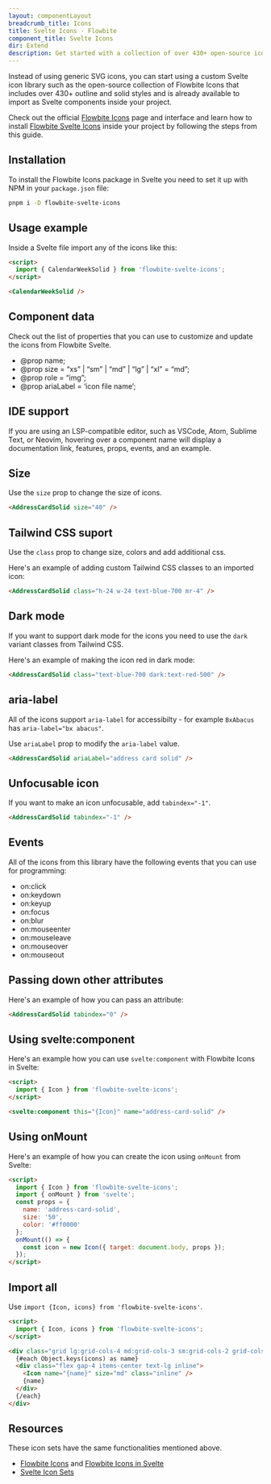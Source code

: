 ```yaml
---
layout: componentLayout
breadcrumb_title: Icons
title: Svelte Icons - Flowbite
component_title: Svelte Icons
dir: Extend
description: Get started with a collection of over 430+ open-source icons built for Svelte and Flowbite and a collection of other external icon libraries to build beautiful websites
---
```


<script>
  import { P, A, List, Li } from '$lib'
  
	import CheckCircle from './CheckCircle.svelte'
</script>

Instead of using generic SVG icons, you can start using a custom Svelte icon library such as the open-source collection of Flowbite Icons that includes over 430+ outline and solid styles and is already available to import as Svelte components inside your project.

Check out the official [Flowbite Icons](https://flowbite.com/icons/) page and interface and learn how to install [Flowbite Svelte Icons](https://github.com/themesberg/flowbite-svelte-icons) inside your project by following the steps from this guide.

## Installation

To install the Flowbite Icons package in Svelte you need to set it up with NPM in your `package.json` file:

```sh
pnpm i -D flowbite-svelte-icons
```

## Usage example

Inside a Svelte file import any of the icons like this:

```html
<script>
  import { CalendarWeekSolid } from 'flowbite-svelte-icons';
</script>

<CalendarWeekSolid />
```

## Component data

Check out the list of properties that you can use to customize and update the icons from Flowbite Svelte.

- @prop name;
- @prop size = “xs” | “sm” | “md” | “lg” | “xl” = “md”;
- @prop role = “img”;
- @prop ariaLabel = ‘icon file name’;

## IDE support

If you are using an LSP-compatible editor, such as VSCode, Atom, Sublime Text, or Neovim, hovering over a component name will display a documentation link, features, props, events, and an example.

## Size

Use the `size` prop to change the size of icons.

```html
<AddressCardSolid size="40" />
```

## Tailwind CSS suport

Use the `class` prop to change size, colors and add additional css.

Here's an example of adding custom Tailwind CSS classes to an imported icon:

```html
<AddressCardSolid class="h-24 w-24 text-blue-700 mr-4" />
```

## Dark mode

If you want to support dark mode for the icons you need to use the `dark` variant classes from Tailwind CSS.

Here's an example of making the icon red in dark mode:

```html
<AddressCardSolid class="text-blue-700 dark:text-red-500" />
```

## aria-label

All of the icons support `aria-label` for accessibilty - for example `BxAbacus` has `aria-label="bx abacus"`.

Use `ariaLabel` prop to modify the `aria-label` value.

```html
<AddressCardSolid ariaLabel="address card solid" />
```

## Unfocusable icon

If you want to make an icon unfocusable, add `tabindex="-1"`.

```html
<AddressCardSolid tabindex="-1" />
```

## Events

All of the icons from this library have the following events that you can use for programming:

- on:click
- on:keydown
- on:keyup
- on:focus
- on:blur
- on:mouseenter
- on:mouseleave
- on:mouseover
- on:mouseout

## Passing down other attributes

Here's an example of how you can pass an attribute:

```html
<AddressCardSolid tabindex="0" />
```

## Using svelte:component

Here's an example how you can use `svelte:component` with Flowbite Icons in Svelte:

```html
<script>
  import { Icon } from 'flowbite-svelte-icons';
</script>

<svelte:component this="{Icon}" name="address-card-solid" />
```

## Using onMount

Here's an example of how you can create the icon using `onMount` from Svelte:

```html
<script>
  import { Icon } from 'flowbite-svelte-icons';
  import { onMount } from 'svelte';
  const props = {
    name: 'address-card-solid',
    size: '50',
    color: '#ff0000'
  };
  onMount(() => {
    const icon = new Icon({ target: document.body, props });
  });
</script>
```

## Import all

Use `import {Icon, icons} from 'flowbite-svelte-icons'`.

```html
<script>
  import { Icon, icons } from 'flowbite-svelte-icons';
</script>

<div class="grid lg:grid-cols-4 md:grid-cols-3 sm:grid-cols-2 grid-cols-1 gap-8 px-4 dark:text-white">
  {#each Object.keys(icons) as name}
  <div class="flex gap-4 items-center text-lg inline">
    <Icon name="{name}" size="md" class="inline" />
    {name}
  </div>
  {/each}
</div>
```

## Resources

These icon sets have the same functionalities mentioned above.

- [Flowbite Icons](https://flowbite.com/icons/) and [Flowbite Icons in Svelte](https://github.com/themesberg/flowbite-svelte-icons)
- [Svelte Icon Sets](https://svelte-svg-icons.vercel.app/)

